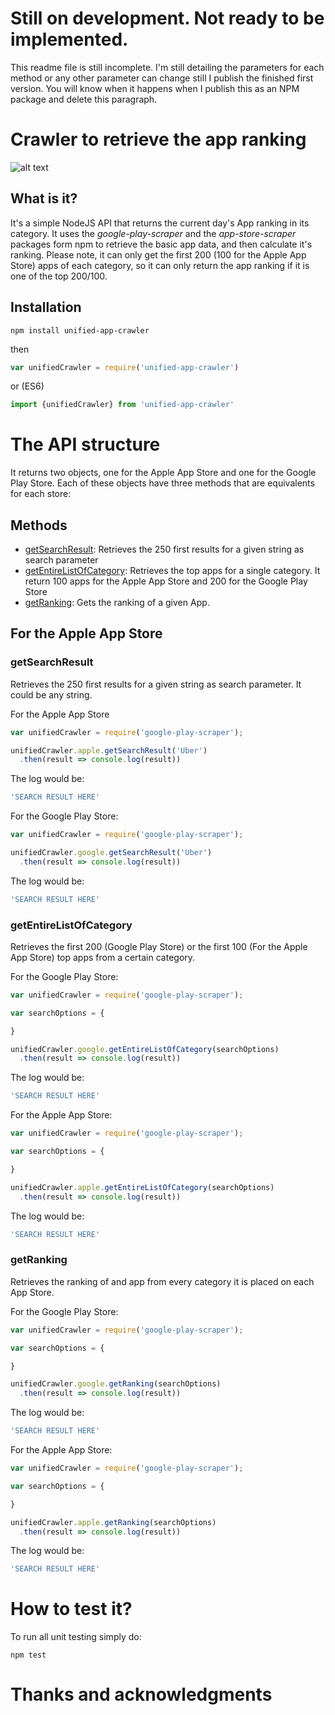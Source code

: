# Still on development. Not ready to be implemented.
This readme file is still incomplete. I'm still detailing the parameters for each method
or any other parameter can change still I publish the finished first version. You will know
when it happens when I publish this as an NPM package and delete this paragraph.

# Crawler to retrieve the app ranking
![alt text](https://travis-ci.org/midyan/appstore-playstore-crawler-api.svg?branch=master)

## What is it?
It's a simple NodeJS API that returns the current day's App ranking in its category.
It uses the *google-play-scraper* and the *app-store-scraper* packages form npm to
retrieve the basic app data, and then calculate it's ranking. Please note, it can only
get the first 200 (100 for the Apple App Store) apps of each category, so it can only
return the app ranking if it is one of the top 200/100.

## Installation
```
npm install unified-app-crawler
```
then
```javascript
var unifiedCrawler = require('unified-app-crawler')
```
or (ES6)
```javascript
import {unifiedCrawler} from 'unified-app-crawler'
```

# The API structure
It returns two objects, one for the Apple App Store and one for the Google Play Store.
Each of these objects have three methods that are equivalents for each store:

## Methods
- [getSearchResult](#getSearchResult): Retrieves the 250 first results for a given string as search parameter
- [getEntireListOfCategory](#getEntireListOfCategory): Retrieves the top apps for a single category. It return 100 apps for the Apple App Store and 200 for the Google Play Store
- [getRanking](#getRanking): Gets the ranking of a given App.

## For the Apple App Store

### getSearchResult
Retrieves the 250 first results for a given string as search parameter. It could be any string.

For the Apple App Store
```javascript
var unifiedCrawler = require('google-play-scraper');

unifiedCrawler.apple.getSearchResult('Uber')
  .then(result => console.log(result))
```

The log would be:
```javascript
'SEARCH RESULT HERE'
```

For the Google Play Store:

```javascript
var unifiedCrawler = require('google-play-scraper');

unifiedCrawler.google.getSearchResult('Uber')
  .then(result => console.log(result))
```

The log would be:
  ```javascript
'SEARCH RESULT HERE'
```

### getEntireListOfCategory
Retrieves the first 200 (Google Play Store) or the first 100 (For the Apple App Store)
top apps from a certain category.

For the Google Play Store:

```javascript
var unifiedCrawler = require('google-play-scraper');

var searchOptions = {

}

unifiedCrawler.google.getEntireListOfCategory(searchOptions)
  .then(result => console.log(result))
```

The log would be:
```javascript
'SEARCH RESULT HERE'
```

For the Apple App Store:

```javascript
var unifiedCrawler = require('google-play-scraper');

var searchOptions = {

}

unifiedCrawler.apple.getEntireListOfCategory(searchOptions)
  .then(result => console.log(result))
```

The log would be:
```javascript
'SEARCH RESULT HERE'
```

### getRanking
Retrieves the ranking of and app from every category it is placed on each App Store.

For the Google Play Store:

```javascript
var unifiedCrawler = require('google-play-scraper');

var searchOptions = {

}

unifiedCrawler.google.getRanking(searchOptions)
  .then(result => console.log(result))
```

The log would be:
```javascript
'SEARCH RESULT HERE'
```

For the Apple App Store:

```javascript
var unifiedCrawler = require('google-play-scraper');

var searchOptions = {

}

unifiedCrawler.apple.getRanking(searchOptions)
  .then(result => console.log(result))
```

The log would be:
```javascript
'SEARCH RESULT HERE'
```

# How to test it?
To run all unit testing simply do:
```
npm test
```

# Thanks and acknowledgments
